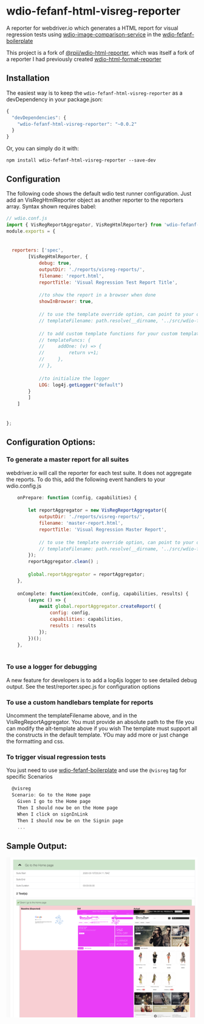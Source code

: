 # wdio-fefanf-html-visreg-reporter
A reporter for webdriver.io which generates a HTML report for visual regression tests using [wdio-image-comparison-service](https://www.npmjs.com/package/wdio-image-comparison-service) in the [wdio-fefanf-boilerplate](https://github.com/aruiz-caritsqa/wdio-fefanf-boilerplate)

This project is a fork of [@rpii/wdio-html-reporter](https://www.npmjs.com/package/@rpii/wdio-html-reporter), which was itself a fork of a reporter I had previously created [wdio-html-format-reporter](https://www.npmjs.com/package/wdio-html-format-reporter)


## Installation

The easiest way is to keep the `wdio-fefanf-html-visreg-reporter` as a devDependency in your package.json:

```javascript
{
  "devDependencies": {
    "wdio-fefanf-html-visreg-reporter": "~0.0.2"
  }
}
```

Or, you can simply do it with:

```
npm install wdio-fefanf-html-visreg-reporter --save-dev
```


## Configuration
The following code shows the default wdio test runner configuration. Just add an VisRegHtmlReporter object as another reporter to the reporters array.  Syntax shown requires babel:

```javascript
// wdio.conf.js
import { VisRegReportAggregator, VisRegHtmlReporter} from 'wdio-fefanf-html-visreg-reporter' ;
module.exports = {

  
  reporters: ['spec',
        [VisRegHtmlReporter, {
            debug: true,
            outputDir: './reports/visreg-reports/',
            filename: 'report.html',
            reportTitle: 'Visual Regression Test Report Title',
            
            //to show the report in a browser when done
            showInBrowser: true,

            // to use the template override option, can point to your own file in the test project:
            // templateFilename: path.resolve(__dirname, '../src/wdio-fefanf-html-visreg-reporter-alt-template.hbs'),
            
            // to add custom template functions for your custom template:
            // templateFuncs: {
            //     addOne: (v) => {
            //         return v+1;
            //     },
            // },

            //to initialize the logger
            LOG: log4j.getLogger("default")
        }
        ]
    ]
    
 
};
```
## Configuration Options:
  
### To generate a master report for all suites

webdriver.io will call the reporter for each test suite.  It does not aggregate the reports.  To do this, add the following event handlers to your wdio.config.js

```javascript
    onPrepare: function (config, capabilities) {

        let reportAggregator = new VisRegReportAggregator({
            outputDir: './reports/visreg-reports/',
            filename: 'master-report.html',
            reportTitle: 'Visual Regression Master Report',
            
            // to use the template override option, can point to your own file in the test project:
            // templateFilename: path.resolve(__dirname, '../src/wdio-fefanf-html-visreg-reporter-alt-template.hbs')
        });
        reportAggregator.clean() ;

        global.reportAggregator = reportAggregator;
    },
    
    onComplete: function(exitCode, config, capabilities, results) {
        (async () => {
            await global.reportAggregator.createReport( {
                config: config,
                capabilities: capabilities,
                results : results
            });
        })();
    },
    
``` 
### To use a logger for debugging

A new feature for developers is to add a log4js logger to see detailed debug output.  See the test/reporter.spec.js for configuration options
 
  
### To use a custom handlebars template for reports

Uncomment the templateFilename above, and in the VisRegReportAggregator.  You must provide an absolute path to the file you can modify the alt-template above if you wish
The template must support all the constructs in the default template.  YOu may add more or just change the formatting and css.

### To trigger visual regression tests
You just need to use [wdio-fefanf-boilerplate](https://github.com/aruiz-caritsqa/wdio-fefanf-boilerplate) and use the `@visreg` tag for specific Scenarios

```javascript
  @visreg
  Scenario: Go to the Home page
    Given I go to the Home page
    Then I should now be on the Home page
    When I click on signInLink
    Then I should now be on the Signin page
    ...

```

## Sample Output:

![Report Screenshot](TestReport.png)
